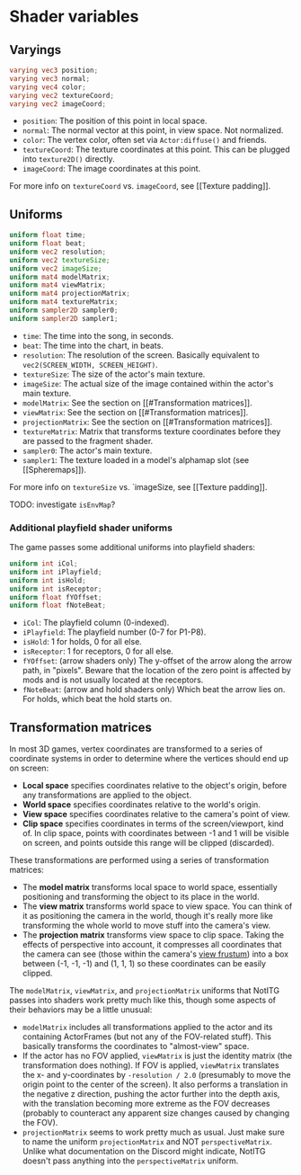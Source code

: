 # Shader variables



## Varyings

```glsl
varying vec3 position;
varying vec3 normal;
varying vec4 color;
varying vec2 textureCoord;
varying vec2 imageCoord;
```

- `position`: The position of this point in local space.
- `normal`: The normal vector at this point, in view space. Not normalized.
- `color`: The vertex color, often set via `Actor:diffuse()` and friends.
- `textureCoord`: The texture coordinates at this point. This can be plugged
  into `texture2D()` directly.
- `imageCoord`: The image coordinates at this point.

For more info on `textureCoord` vs. `imageCoord`, see [[Texture padding]].

## Uniforms

```glsl
uniform float time;
uniform float beat;
uniform vec2 resolution;
uniform vec2 textureSize;
uniform vec2 imageSize;
uniform mat4 modelMatrix;
uniform mat4 viewMatrix;
uniform mat4 projectionMatrix;
uniform mat4 textureMatrix;
uniform sampler2D sampler0;
uniform sampler2D sampler1;
```

- `time`: The time into the song, in seconds.
- `beat`: The time into the chart, in beats.
- `resolution`: The resolution of the screen. Basically equivalent to  `vec2(SCREEN_WIDTH, SCREEN_HEIGHT)`.
- `textureSize`: The size of the actor's main texture.
- `imageSize`: The actual size of the image contained within the actor's main texture.
- `modelMatrix`: See the section on [[#Transformation matrices]].
- `viewMatrix`: See the section on [[#Transformation matrices]].
- `projectionMatrix`: See the section on [[#Transformation matrices]].
- `textureMatrix`: Matrix that transforms texture coordinates before they are passed to the fragment shader.
- `sampler0`: The actor's main texture.
- `sampler1`: The texture loaded in a model's alphamap slot (see [[Spheremaps]]).

For more info on `textureSize` vs. `imageSize, see [[Texture padding]].

TODO: investigate `isEnvMap`?

### Additional playfield shader uniforms

The game passes some additional uniforms into playfield shaders:

```glsl
uniform int iCol;
uniform int iPlayfield;
uniform int isHold;
uniform int isReceptor;
uniform float fYOffset;
uniform float fNoteBeat;
```

- `iCol`: The playfield column (0-indexed).
- `iPlayfield`: The playfield number (0-7 for P1-P8).
- `isHold`: 1 for holds, 0 for all else.
- `isReceptor`: 1 for receptors, 0 for all else.
- `fYOffset`: (arrow shaders only) The y-offset of the arrow along the arrow path,
  in "pixels". Beware that the location of the zero point is affected by mods
  and is not usually located at the receptors.
- `fNoteBeat`: (arrow and hold shaders only) Which beat the arrow lies on. For
  holds, which beat the hold starts on.

## Transformation matrices

In most 3D games, vertex coordinates are transformed to a series of coordinate systems in order to determine where the vertices should end up on screen:

- **Local space** specifies coordinates relative to the object's origin, before any transformations are applied to the object.
- **World space** specifies coordinates relative to the world's origin.
- **View space** specifies coordinates relative to the camera's point of view.
- **Clip space** specifies coordinates in terms of the screen/viewport, kind of. In clip space, points with coordinates between -1 and 1 will be visible on screen, and points outside this range will be clipped (discarded).

These transformations are performed using a series of transformation matrices:

- The **model matrix** transforms local space to world space, essentially positioning and transforming the object to its place in the world.
- The **view matrix** transforms world space to view space. You can think of it as positioning the camera in the world, though it's really more like transforming the whole world to move stuff into the camera's view.
- The **projection matrix** transforms view space to clip space. Taking the effects of perspective into account, it compresses all coordinates that the camera can see (those within the camera's [view frustum](https://en.wikipedia.org/wiki/Viewing_frustum)) into a box between (-1, -1, -1) and (1, 1, 1) so these coordinates can be easily clipped.

The `modelMatrix`, `viewMatrix`, and `projectionMatrix` uniforms that NotITG passes into shaders work pretty much like this, though some aspects of their behaviors may be a little unusual:

- `modelMatrix` includes all transformations applied to the actor and its containing ActorFrames (but not any of the FOV-related stuff). This basically transforms the coordinates to "almost-view" space.
- If the actor has no FOV applied, `viewMatrix` is just the identity matrix (the transformation does nothing). If FOV is applied, `viewMatrix` translates the x- and y-coordinates by `-resolution / 2.0` (presumably to move the origin point to the center of the screen). It also performs a translation in the negative z direction, pushing the actor further into the depth axis, with the translation becoming more extreme as the FOV decreases (probably to counteract any apparent size changes caused by changing the FOV).
- `projectionMatrix` seems to work pretty much as usual. Just make sure to name the uniform `projectionMatrix` and NOT `perspectiveMatrix`. Unlike what documentation on the Discord might indicate, NotITG doesn't pass anything into the `perspectiveMatrix` uniform.